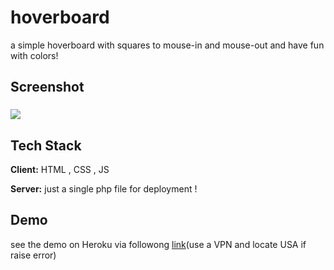 # hoverboard
a simple hoverboard with squares to mouse-in and mouse-out and have fun with colors!

## Screenshot
### ![](https://i.postimg.cc/fRKbH6zN/Untitled.png)

## Tech Stack

**Client:** HTML , CSS , JS

**Server:** just a single php file for deployment !


## Demo
see the demo on Heroku via followong [link](https://hover-board.herokuapp.com/)(use a VPN and locate USA if raise error)
